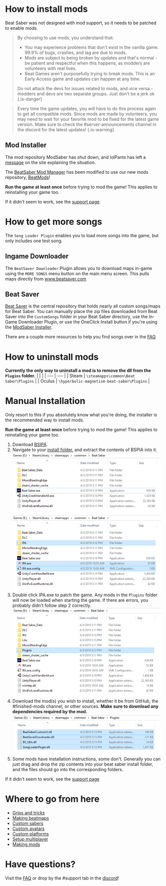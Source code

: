 <!-- TITLE: Beginners Guide -->
<!-- SUBTITLE: Getting Started -->

# How to install mods

Beat Saber was not designed with mod support, so it needs to be patched to enable mods.

>By choosing to use mods, you understand that:
> - You may experience problems that don't exist in the vanilla game. 99.9% of bugs, crashes, and lag are due to mods.
> - Mods are subject to being broken by updates and that's normal - be patient and respectful when this happens, as modders are volunteers with real lives.
> - Beat Games aren't purposefully trying to break mods. This is an Early Access game and updates can happen at any time.
> 
> Do not attack the devs for issues related to mods, and vice versa - modders and devs are two separate groups. Just don't be a jerk ok
{.is-danger}

> Every time the game updates, you will have to do this process again to get all compatible mods. 
> Since mods are made by volunteers, you may need to wait for your favorite mod to be fixed for the latest game version. Make sure to check the #server-announcements channel in the discord for the latest updates!
{.is-warning}

## Mod Installer
The mod repository ModSaber has shut down, and lolPants has left a [message](https://www.modsaber.org/) on the site explaining the situation. 

The [BeatSaber Mod Manager](https://github.com/beat-saber-modding-group/BeatSaberModInstaller/releases/latest) has been modified to use our new mods repository, [BeatMods](https://beatmods.com/)! 

**Run the game at least once** before trying to mod the game! This applies to reinstalling your game too. 

If it didn't seem to work, see the [support page](support#1-4-no-mods-in-game).

# How to get more songs
The `Song Loader Plugin` enables you to load more songs into the game, but only includes one test song.

## Ingame Downloader
The `BeatSaver Downloader` Plugin allows you to download maps in-game using the `MORE SONGS` menu button on the main menu screen. This pulls maps directly from www.beatsaver.com

## Beat Saver
[Beat Saver](https://www.beatsaver.com) is the central repository that holds nearly all custom songs/maps for Beat Saber.
You can manually place the zip files downloaded from Beat Saver into the `CustomSongs` folder in your Beat Saber directory, use the In-Game Downloader Plugin, or use the OneClick Install button if you're using the [ModSaber Installer](https://www.modsaber.org/).

There are a couple more resources to help you find songs over in the [FAQ](faq#more-songs)

# How to uninstall mods
**Currently the only way to uninstall a mod is to remove the dll from the `Plugins` folder.**
|  |  |
| --- | --- |
| Steam | `\steamapps\common\Beat Saber\Plugins` |
| Oculus | `\hyperbolic-magnetism-beat-saber\Plugins` | 


# Manual Installation
Only resort to this if you absolutely know what you're doing, the installer is the recommended way to install mods.

**Run the game at least once** before trying to mod the game! This applies to reinstalling your game too. 

1. Download [BSIPA](https://github.com/nike4613/BeatSaber-IPA-Reloaded/releases/latest/download/BSIPA.zip).
2. Navigate to your [install folder.](faq/install-folder) and extract the contents of BSPIA into it.
![Directory Clean](/uploads/directory-clean.png "Directory Clean")
![Directory Ipa](/uploads/directory-ipa.png "Directory Ipa")
3. Double click IPA.exe to patch the game. Any mods in the `Plugins` folder will now be loaded when starting the game. If there are errors, you probably didn't follow step 2 correctly.
![Directory Patched](/uploads/directory-patched.png "Directory Patched")
4. Download the mod(s) you wish to install, whether it be from GitHub, the #finished-mods channel, or other sources. **Make sure to download any dependencies required by the mod.**
![Directory Plugins](/uploads/directory-plugins.png "Directory Plugins")
5. Some mods have installation instructions, some don't. Generally you can just drag and drop the zip contents into your beat saber install folder, and the files should go into the corresponding folders. 

If it didn't seem to work, see the [support page](support#1-4-no-mods-in-game)

# Where to go from here
* [Grips and tricks](grips-and-tricks)
* [Making beatmaps](mapping)
* [Custom sabers](models/custom-sabers)
* [Custom avatars](models/custom-avatars)
* [Custom platforms](models/custom-platforms)
* [Setup multiplayer](https://bs.assistant.moe/Multiplayer/)
* [Making mods](modding)

# Have questions?
Visit the [FAQ](faq) or drop by the #support tab in the [discord](https://discord.gg/beatsabermods)!